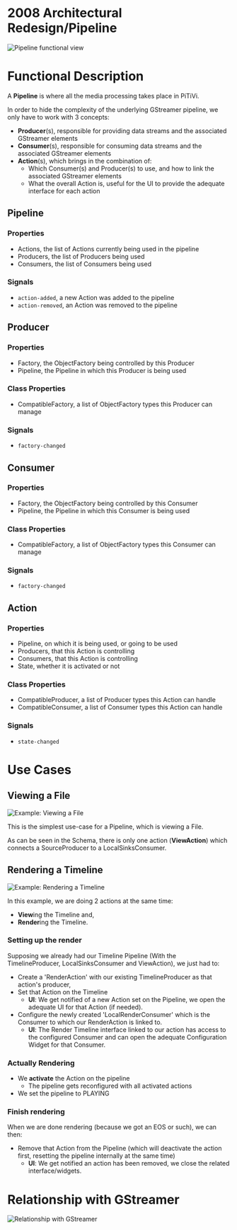 # 2008 Architectural Redesign/Pipeline

![Pipeline functional
view](Pipeline-functional.png "Pipeline functional view")

# Functional Description

A **Pipeline** is where all the media processing takes place in PiTiVi.

In order to hide the complexity of the underlying GStreamer pipeline, we
only have to work with 3 concepts:

-   **Producer**(s), responsible for providing data streams and the
    associated GStreamer elements
-   **Consumer**(s), responsible for consuming data streams and the
    associated GStreamer elements
-   **Action**(s), which brings in the combination of:
    -   Which Consumer(s) and Producer(s) to use, and how to link the
        associated GStreamer elements
    -   What the overall Action is, useful for the UI to provide the
        adequate interface for each action

## Pipeline

### Properties

-   Actions, the list of Actions currently being used in the pipeline
-   Producers, the list of Producers being used
-   Consumers, the list of Consumers being used

### Signals

-   `action-added`, a new Action was added to the pipeline
-   `action-removed`, an Action was removed to the pipeline

## Producer

### Properties

-   Factory, the ObjectFactory being controlled by this Producer
-   Pipeline, the Pipeline in which this Producer is being used

### Class Properties

-   CompatibleFactory, a list of ObjectFactory types this Producer can
    manage

### Signals

-   `factory-changed`

## Consumer

### Properties

-   Factory, the ObjectFactory being controlled by this Consumer
-   Pipeline, the Pipeline in which this Consumer is being used

### Class Properties

-   CompatibleFactory, a list of ObjectFactory types this Consumer can
    manage

### Signals

-   `factory-changed`

## Action

### Properties

-   Pipeline, on which it is being used, or going to be used
-   Producers, that this Action is controlling
-   Consumers, that this Action is controlling
-   State, whether it is activated or not

### Class Properties

-   CompatibleProducer, a list of Producer types this Action can handle
-   CompatibleConsumer, a list of Consumer types this Action can handle

### Signals

-   `state-changed`

# Use Cases

## Viewing a File

![Example: Viewing a
File](Pipeline-viewing-file.png "Example: Viewing a File")

This is the simplest use-case for a Pipeline, which is viewing a File.

As can be seen in the Schema, there is only one action (**ViewAction**)
which connects a SourceProducer to a LocalSinksConsumer.

## Rendering a Timeline

![Example: Rendering a
Timeline](Pipeline-rendering-timeline.png "Example: Rendering a Timeline")

In this example, we are doing 2 actions at the same time:

-   **View**ing the Timeline and,
-   **Render**ing the Timeline.

### Setting up the render

Supposing we already had our Timeline Pipeline (With the
TimelineProducer, LocalSinksConsumer and ViewAction), we just had to:

-   Create a 'RenderAction' with our existing TimelineProducer as that
    action's producer,
-   Set that Action on the Timeline
    -   **UI**: We get notified of a new Action set on the Pipeline, we
        open the adequate UI for that Action (if needed).
-   Configure the newly created 'LocalRenderConsumer' which is the
    Consumer to which our RenderAction is linked to.
    -   **UI**: The Render Timeline interface linked to our action has
        access to the configured Consumer and can open the adequate
        Configuration Widget for that Consumer.

### Actually Rendering

-   We **activate** the Action on the pipeline
    -   The pipeline gets reconfigured with all activated actions
-   We set the pipeline to PLAYING

### Finish rendering

When we are done rendering (because we got an EOS or such), we can then:

-   Remove that Action from the Pipeline (which will deactivate the
    action first, resetting the pipeline internally at the same time)
    -   **UI**: We get notified an action has been removed, we close the
        related interface/widgets.

# Relationship with GStreamer

![Relationship with
GStreamer](Pipeline-gstreamer-relationship.png "Relationship with GStreamer")
